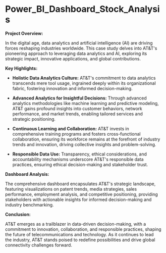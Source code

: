 # Power_BI_Dashboard_Stock_Analysis
**Project Overview:**

In the digital age, data analytics and artificial intelligence (AI) are driving forces reshaping industries worldwide. This case study delves into AT&T's pioneering approach to leveraging data analytics and AI, exploring its strategic impact, innovative applications, and global contributions.

**Key Highlights:**

- **Holistic Data Analytics Culture:** AT&T's commitment to data analytics transcends mere tool usage, ingrained deeply within its organizational fabric, fostering innovation and informed decision-making.

- **Advanced Analytics for Insightful Decisions:** Through advanced analytics methodologies like machine learning and predictive modeling, AT&T gains profound insights into customer behaviors, network performance, and market trends, enabling tailored services and strategic positioning.

- **Continuous Learning and Collaboration:** AT&T invests in comprehensive training programs and fosters cross-functional collaboration, ensuring its workforce remains at the forefront of industry trends and innovation, driving collective insights and problem-solving.

- **Responsible Data Use:** Transparency, ethical considerations, and accountability mechanisms underscore AT&T's responsible data practices, ensuring ethical decision-making and stakeholder trust.

**Dashboard Analysis:**

The comprehensive dashboard encapsulates AT&T's strategic landscape, featuring visualizations on patent trends, media strategies, sales performance, employment analysis, and competitive positioning, providing stakeholders with actionable insights for informed decision-making and industry benchmarking.

**Conclusion:**

AT&T emerges as a trailblazer in data-driven decision-making, with a commitment to innovation, collaboration, and responsible practices, shaping the future of telecommunications and technology. As it continues to lead the industry, AT&T stands poised to redefine possibilities and drive global connectivity challenges forward.
